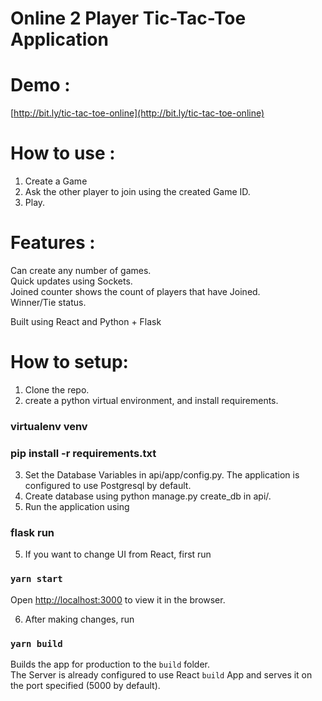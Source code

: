 # Online 2 Player Tic-Tac-Toe Application

# Demo : 
[http://bit.ly/tic-tac-toe-online](http://bit.ly/tic-tac-toe-online)

# How to use : 
1. Create a Game<br />
2. Ask the other player to join using the created Game ID.<br />
3. Play.<br />

# Features :
Can create any number of games. <br />
Quick updates using Sockets. <br />
Joined counter shows the count of players that have Joined. <br/>
Winner/Tie status.

Built using React and Python + Flask

# How to setup:
1. Clone the repo.<br>
2. create a python virtual environment, and install requirements.
### virtualenv venv
### pip install -r requirements.txt
3. Set the Database Variables in api/app/config.py. The application is configured to use Postgresql by default. <br/>
4. Create database using python manage.py create_db in api/. <br />
5. Run the application using
### flask run 

5. If you want to change UI from React, first run 
### `yarn start`
Open [http://localhost:3000](http://localhost:3000) to view it in the browser.

6. After making changes, run
### `yarn build`

Builds the app for production to the `build` folder.<br />
The Server is already configured to use React `build` App and serves it on the port specified (5000 by default).
